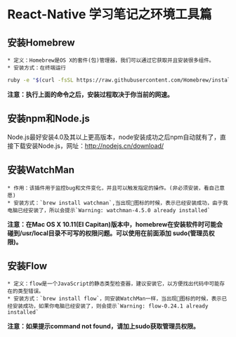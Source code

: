 # React-Native 学习笔记之环境工具篇
## 安装Homebrew
	* 定义：Homebrew是OS X的套件(包)管理器，我们可以通过它获取并且安装很多组件。
	* 安装方式：在终端运行
```sh
ruby -e "$(curl -fsSL https://raw.githubusercontent.com/Homebrew/install/master/install)”
```
**注意：执行上面的命令之后，安装过程取决于你当前的网速。**

## 安装npm和Node.js
Node.js最好安装4.0及其以上更高版本，node安装成功之后npm自动就有了，直接下载安装Node.js，网址：http://nodejs.cn/download/
## 安装WatchMan
	* 作用：该插件用于监控bug和文件变化，并且可以触发指定的操作。(非必须安装，看自己意愿)
	* 安装方式：`brew install watchman`,当出现🍺图标的时候，表示已经安装成功，由于我电脑已经安装了，所以会提示`Warning: watchman-4.5.0 already installed`
**注意：在Mac OS X 10.11(EI Capitan)版本中，homebrew在安装软件时可能会碰到/usr/local目录不可写的权限问题。可以使用在前面添加 sudo(管理员权限)。**
## 安装Flow
	* 定义：flow是一个JavaScript的静态类型检查器，建议安装它，以方便找出代码中可能存在的类型错误。
	* 安装方式：`brew install flow`，同安装WatchMan一样，当出现🍺图标的时候，表示已经安装成功，如果你电脑已经安装了，则会提示`Warning: flow-0.24.1 already installed`
**注意：如果提示command not found，请加上sudo获取管理员权限。**